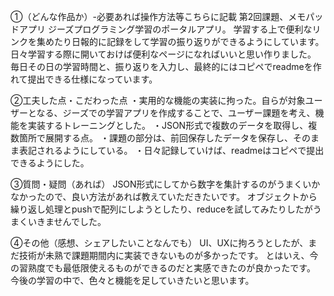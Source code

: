 ①（どんな作品か）-必要あれば操作方法等こちらに記載
第2回課題、メモパッドアプリ ジーズプログラミング学習のポータルアプリ。 
学習する上で便利なリンクを集めたり日報的に記録をして学習の振り返りができるようにしています。 
日々学習する際に開いておけば便利なページになればいいと思い作りました。 
毎日その日の学習時間と、振り返りを入力し、最終的にはコピペでreadmeを作れて提出できる仕様になっています。

②工夫した点・こだわった点
・実用的な機能の実装に拘った。自らが対象ユーザーとなる、ジーズでの学習アプリを作成することで、ユーザー課題を考え、機能を実装するトレーニングとした。
・JSON形式で複数のデータを取得し、複数箇所で展開する点。 
・課題の部分は、前回保存したデータを保存し、そのまま表記されるようにしている。 
・日々記録していけば、readmeはコピペで提出できるようにした。

③質問・疑問（あれば）
JSON形式にしてから数字を集計するのがうまくいかなかったので、良い方法があれば教えていただきたいです。 
オブジェクトから繰り返し処理とpushで配列にしようとしたり、reduceを試してみたりしたがうまくいきませんでした。

④その他（感想、シェアしたいことなんでも）
UI、UXに拘ろうとしたが、まだ技術が未熟で課題期間内に実装できないものが多かったです。 
とはいえ、今の習熟度でも最低限使えるものができるのだと実感できたのが良かったです。
今後の学習の中で、色々と機能を足していきたいと思います。
